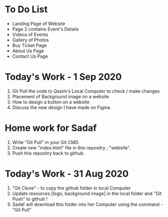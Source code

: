 # To Do List
- Landing Page of Website
- Page 2 contains Event's Details
- Videos of Events
- Gallery of Photos
- Buy Ticket Page
- About Us Page
- Contact Us Page

# Today's Work - 1 Sep 2020
1. Git Pull the code to Qasim's Local Computer to check / make changes
2. Placement of Background image on a website
3. How to design a button on a website
4. Discuss the new design I have made on Figma


# Home work for Sadaf
1. Write "Git Pull" in your Git CMD.
2. Create new "index.html" file in this repositry ; "website".
3. Push this repositry back to github.

# Today's Work - 31 Aug 2020
1. "Git Clone" - to copy the github folder in local Computer
2. Update resources [logo, background image] in the local folder and "Git Push" to github !
3. Sadaf will download this folder into her Computer using the command - "Git Pull"
